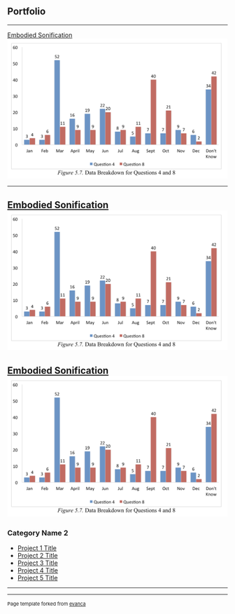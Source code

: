 ## Portfolio

---

[Embodied Sonification](/projects/embodied_sonification/embodied_sonification)
<img src="images/data.png?raw=true"/>

---
[Embodied Sonification](/projects/embodied_sonification/embodied_sonification)
<img src="images/data.png?raw=true"/>
---
[Embodied Sonification](/projects/embodied_sonification/embodied_sonification)
<img src="images/data.png?raw=true"/>
---

### Category Name 2

- [Project 1 Title](http://example.com/)
- [Project 2 Title](http://example.com/)
- [Project 3 Title](http://example.com/)
- [Project 4 Title](http://example.com/)
- [Project 5 Title](http://example.com/)

---




---
<p style="font-size:11px">Page template forked from <a href="https://github.com/evanca/quick-portfolio">evanca</a></p>
<!-- Remove above link if you don't want to attibute -->
